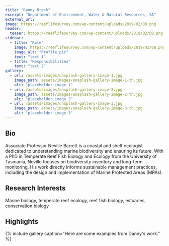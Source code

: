 ```yaml
---
title: "Danny Brock"
excerpt: "Department of Environment, Water & Natural Resources, SA"
external_url: 
image: https://reeflifesurvey.com/wp-content/uploads/2019/02/DB.png
header:
  teaser: https://reeflifesurvey.com/wp-content/uploads/2019/02/DB.png
sidebar:
  - title: "Role"
    image: https://reeflifesurvey.com/wp-content/uploads/2019/02/DB.png
    image_alt: "Profile pic"
    text: "text 1"
  - title: "Responsibilities"
    text: "text 2"
gallery:
  - url: /assets/images/unsplash-gallery-image-1.jpg
    image_path: assets/images/unsplash-gallery-image-1-th.jpg
    alt: "placeholder image 1"
  - url: /assets/images/unsplash-gallery-image-2.jpg
    image_path: assets/images/unsplash-gallery-image-2-th.jpg
    alt: "placeholder image 2"
  - url: /assets/images/unsplash-gallery-image-3.jpg
    image_path: assets/images/unsplash-gallery-image-3-th.jpg
    alt: "placeholder image 3"
---
```


## Bio
Associate Professor Neville Barrett is a coastal and shelf ecologist dedicated to understanding marine biodiversity and ensuring its future. With a PhD in Temperate Reef Fish Biology and Ecology from the University of Tasmania, Neville focuses on biodiversity inventory and long-term monitoring. His work directly informs sustainable management practices, including the design and implementation of Marine Protected Areas (MPAs). 

## Research Interests
Marine biology, temperate reef ecology, reef fish biology, estuaries, conservation biology

## Highlights
{% include gallery caption="Here are some examples from Danny's work." %}